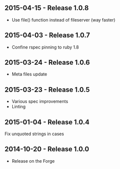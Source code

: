 ## 2015-04-15 - Release 1.0.8

- Use file() function instead of fileserver (way faster)

## 2015-04-03 - Release 1.0.7

- Confine rspec pinning to ruby 1.8

## 2015-03-24 - Release 1.0.6

- Meta files update

## 2015-03-23 - Release 1.0.5

- Various spec improvements
- Linting

## 2015-01-04 - Release 1.0.4

Fix unquoted strings in cases

## 2014-10-20 - Release 1.0.0

- Release on the Forge
